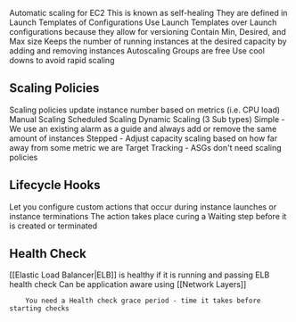 Automatic scaling for EC2
	This is known as self-healing
They are defined in Launch Templates of Configurations
	Use Launch Templates over Launch configurations because they allow for versioning
	Contain Min, Desired, and Max size
Keeps the number of running instances at the desired capacity by adding and removing instances
Autoscaling Groups are free
Use cool downs to avoid rapid scaling
## Scaling Policies
Scaling policies update instance number based on metrics (i.e. CPU load)
Manual Scaling
Scheduled Scaling
Dynamic Scaling (3 Sub types)
	Simple - We use an existing alarm as a guide and always add or remove the same amount of instances
	Stepped - Adjust capacity scaling based on how far away from some metric we are
	Target Tracking - 
ASGs don't need scaling policies

## Lifecycle Hooks
Let you configure custom actions that occur during instance launches or instance terminations
	The action takes place curing a Waiting step before it is created or terminated

## Health Check
[[Elastic Load Balancer|ELB]] is healthy if it is running and passing ELB health check
	Can be application aware using [[Network Layers]]

		You need a Health check grace period - time it takes before starting checks
